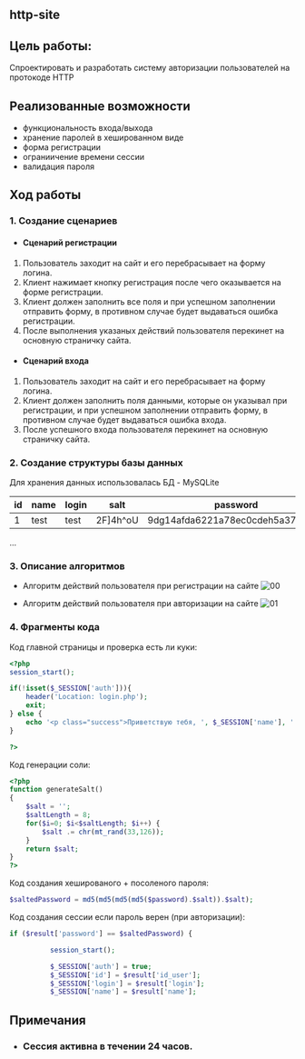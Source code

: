 ## http-site
## Цель работы:
Спроектировать и разработать систему авторизации пользователей на протокоде HTTP
## Реализованные возможности
* функциональность входа/выхода
* хранение паролей в хешированном виде
* форма регистрации
* ограниичение времени сессии
* валидация пароля
## Ход работы
### 1. Создание сценариев
* #### Сценарий регистрации
1) Пользователь заходит на сайт и его перебрасывает на форму логина.
2) Клиент нажимает кнопку регистрация после чего оказывается на форме регистрации.
3) Клиент должен заполнить все поля и при успешном заполнении отправить форму, в противном случае будет выдаваться ошибка
регистрации.
3) После выполнения указаных действий пользователя перекинет на основную страничку сайта.
* #### Сценарий входа
1) Пользователь заходит на сайт и его перебрасывает на форму логина.
2) Клиент должен заполнить поля данными, которые он указывал при регистрации, и при успешном заполнении отправить форму,
в противном случае будет выдаваться ошибка входа.
3) После успешного входа пользователя перекинет на основную страничку сайта.
### 2. Создание структуры базы данных

Для хранения данных использовалась БД - MySQLite


| id      | name                               | login                | salt     | password                       |
|---------|------------------------------------|----------------------|----------|--------------------------------|
|1        |test                                |test                  |2F]4h^oU  |9dg14afda6221a78ec0cdeh5a372a145|
...

### 3. Описание алгоритмов
* Алгоритм действий пользователя при регистрации на сайте
![00](https://user-images.githubusercontent.com/90519017/198081346-e8bfc126-49df-499f-a3f1-9d3930a67b6d.png)

* Алгоритм действий пользователя при авторизации на сайте
![01](https://user-images.githubusercontent.com/90519017/198081442-f063c8f9-0c5b-438c-a052-04b473991b55.png)

### 4. Фрагменты кода

Код главной страницы и проверка есть ли куки:
```php
<?php
session_start();

if(!isset($_SESSION['auth'])){
    header('Location: login.php');
    exit;
} else {
    echo '<p class="success">Приветствую тебя, ', $_SESSION['name'], '!</p>';
}

?>
```

Код генерации соли:
```php
<?php
function generateSalt()
{
    $salt = '';
    $saltLength = 8;
    for($i=0; $i<$saltLength; $i++) {
        $salt .= chr(mt_rand(33,126));
    }
    return $salt;
}
?>
```

Код создания хешированого + посоленого пароля:
```php
$saltedPassword = md5(md5(md5(md5($password).$salt)).$salt);
```

Код создания сессии если пароль верен (при авторизации):
```php
if ($result['password'] == $saltedPassword) {

          session_start();

          $_SESSION['auth'] = true;
          $_SESSION['id'] = $result['id_user'];
          $_SESSION['login'] = $result['login'];
          $_SESSION['name'] = $result['name'];
 ```
## Примечания

* ### Сессия активна в течении 24 часов.
